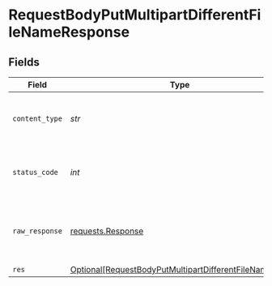 # RequestBodyPutMultipartDifferentFileNameResponse


## Fields

| Field                                                                                                                           | Type                                                                                                                            | Required                                                                                                                        | Description                                                                                                                     |
| ------------------------------------------------------------------------------------------------------------------------------- | ------------------------------------------------------------------------------------------------------------------------------- | ------------------------------------------------------------------------------------------------------------------------------- | ------------------------------------------------------------------------------------------------------------------------------- |
| `content_type`                                                                                                                  | *str*                                                                                                                           | :heavy_check_mark:                                                                                                              | HTTP response content type for this operation                                                                                   |
| `status_code`                                                                                                                   | *int*                                                                                                                           | :heavy_check_mark:                                                                                                              | HTTP response status code for this operation                                                                                    |
| `raw_response`                                                                                                                  | [requests.Response](https://requests.readthedocs.io/en/latest/api/#requests.Response)                                           | :heavy_minus_sign:                                                                                                              | Raw HTTP response; suitable for custom response parsing                                                                         |
| `res`                                                                                                                           | [Optional[RequestBodyPutMultipartDifferentFileNameRes]](../../models/operations/requestbodyputmultipartdifferentfilenameres.md) | :heavy_minus_sign:                                                                                                              | OK                                                                                                                              |